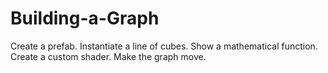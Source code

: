 # Building-a-Graph
Create a prefab. Instantiate a line of cubes. Show a mathematical function. Create a custom shader. Make the graph move.
